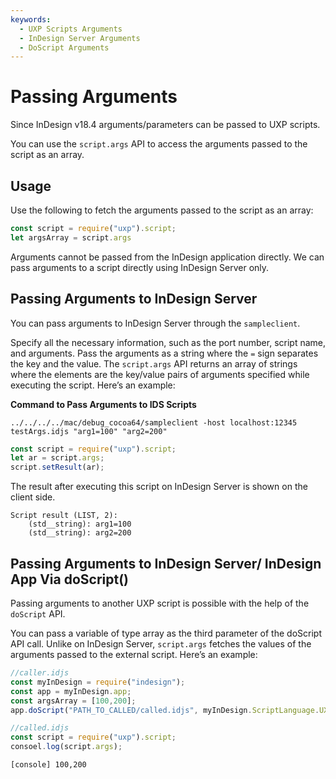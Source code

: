 ```yaml
---
keywords:
  - UXP Scripts Arguments
  - InDesign Server Arguments
  - DoScript Arguments
---
```

# Passing Arguments

Since InDesign v18.4 arguments/parameters can be passed to UXP scripts. 

You can use the `script.args` API to access the arguments passed to the script as an array.

## Usage
Use the following to fetch the arguments passed to the script as an array:

```js
const script = require("uxp").script;
let argsArray = script.args
```

<InlineAlert variant="info" slots="text1" />
Arguments cannot be passed from the InDesign application directly. We can pass arguments to a script directly using InDesign Server only. 

## Passing Arguments to InDesign Server
You can pass arguments to InDesign Server through the `sampleclient`. 

Specify all the necessary information, such as the port number, script name, and arguments. Pass the arguments as a string where the `=` sign separates the key and the value. The `script.args` API returns an array of strings where the elements are the key/value pairs of arguments specified while executing the script. Here’s an example:

**Command to Pass Arguments to IDS Scripts**
```
../../../../mac/debug_cocoa64/sampleclient -host localhost:12345 testArgs.idjs "arg1=100" "arg2=200"
```

```js
const script = require("uxp").script;
let ar = script.args;
script.setResult(ar);
```

The result after executing this script on InDesign Server is shown on the client side. 

```
Script result (LIST, 2):
    (std__string): arg1=100
    (std__string): arg2=200
```

## Passing Arguments to InDesign Server/ InDesign App Via doScript()
Passing arguments to another UXP script is possible with the help of the `doScript` API. 

You can pass a variable of type array as the third parameter of the doScript API call. Unlike on InDesign Server, `script.args` fetches the values of the arguments passed to the external script. Here’s an example:

```js
//caller.idjs
const myInDesign = require("indesign");
const app = myInDesign.app;
const argsArray = [100,200];
app.doScript("PATH_TO_CALLED/called.idjs", myInDesign.ScriptLanguage.UXPSCRIPT, argsArray);
```

```js
//called.idjs
const script = require("uxp").script;
consoel.log(script.args);
```

```
[console] 100,200
```
